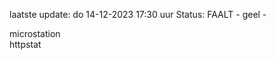 laatste update: 
do 14-12-2023 17:30   uur 
Status: FAALT - geel - 
<div class="service Y">microstation</div><div class="service G">httpstat</div>